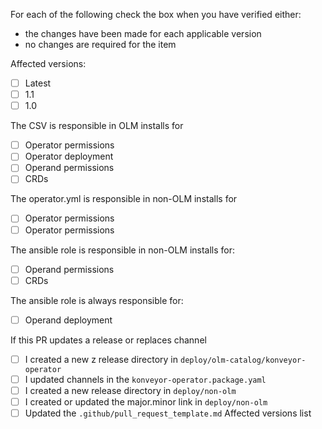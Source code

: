 For each of the following check the box when you have verified either:
* the changes have been made for each applicable version
* no changes are required for the item

Affected versions:
* [ ] Latest
* [ ] 1.1
* [ ] 1.0

The CSV is responsible in OLM installs for
* [ ] Operator permissions
* [ ] Operator deployment
* [ ] Operand permissions
* [ ] CRDs

The operator.yml is responsible in non-OLM installs for
* [ ] Operator permissions
* [ ] Operator permissions

The ansible role is responsible in non-OLM installs for:
* [ ] Operand permissions
* [ ] CRDs

The ansible role is always responsible for:
* [ ] Operand deployment

If this PR updates a release or replaces channel 
* [ ] I created a new z release directory in `deploy/olm-catalog/konveyor-operator`
* [ ] I updated channels in the `konveyor-operator.package.yaml`
* [ ] I created a new release directory in `deploy/non-olm`
* [ ] I created or updated the major.minor link in `deploy/non-olm`
* [ ] Updated the `.github/pull_request_template.md` Affected versions list
